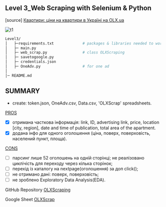## Level 3_Web Scraping with Selenium & Python

[source] [Квартири: ціни на квартири в Україні на OLX.ua](https://www.olx.ua/uk/nedvizhimost/kvartiry/)

![t1](https://github.com/Daria-jk8/OLXScraping/assets/92945302/bfafa712-df5c-4216-bffc-dd0129fa3a51)


```bash
Level3/  
│   ├─requirements.txt             # packages & libraries needed to work
│   ├─ main.py  
│   ├─ web_scrap.py                # class OLXScraping  
│   ├─ savetogoogle.py  
│   ├─ credentials.json
│   ├─ OneAdv.py                   # for one ad
│
│─ README.md
```
## SUMMARY

- create: token.json, OneAdv.csv, Data.csv, 'OLXScrap' spreadsheets.

<u>PROS</u>

- [x] отримана часткова інформація: link, ID, advertising link, price, location [city, region], date and time of publication, total area of the apartment.
- [x] додана інфо для одного оголошення (ціна, поверх, поверховість, населений пункт, площа).

<u>CONS</u>

- [ ] парсинг лише 52 оголошень на одній сторінці; не реалізовано циклічість для переходу через кілька сторінок;
- [ ] перехід із каталогу на nextpage(оголошення) за доп click();
- [ ] не отримано дані: поверх, поверховість;
- [ ] не зроблено Exploratory Data Analysis(EDA).

GitHub Repository [OLXScraping](https://github.com/Daria-jk8/OLXScraping)

Google Sheet [OLXScrap](https://docs.google.com/spreadsheets/d/1qg6A6ySbRXOs3RpkUGOKezYwbRKeQ6fHFLFgt2IgZBk/edit?usp=sharing)
